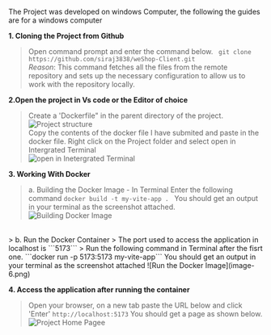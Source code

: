 The Project was developed on windows Computer, the following the guides are for a windows computer

**1. Cloning the Project from Github**
> Open command  prompt and enter the command below.
``` git clone https://github.com/siraj3838/weShop-Client.git``` <br>
*Reason*: This command fetches all the files from the remote repository and sets up the necessary configuration to allow us to work with the repository locally.

 **2.Open the project in Vs code or the Editor of choice**
 > Create a 'Dockerfile" in the parent directory of the project.<br>
 ![Project structure](image.png)<br>
 > Copy the contents of the docker file I have submited and paste in the docker file.
 > Right click on the Project folder and select open in Intergrated Terminal<br>
 ![open in Inetergrated Terminal](image-1.png)<br>

**3. Working With Docker**
> a. Building the Docker Image - In Terminal Enter the following command
```docker build -t my-vite-app . ```
You should get an output in your terminal as the screenshot attached.<br>
![Building Docker Image](image-2.png)
<br>
> b. Run the Docker Container
 > The port used to access the application in localhost is ```5173```
 > Run the following command in Terminal after the fisrt one.
 ```docker run -p 5173:5173 my-vite-app```
You should get an output in your terminal as the screenshot attached
![Run the Docker Image](image-6.png)


**4. Access the application after running the container**
> Open your browser, on a new tab paste the URL below and click 'Enter'
```http://localhost:5173```
You should get a page as shown below.
![Project Home Pagee](image-4.png)